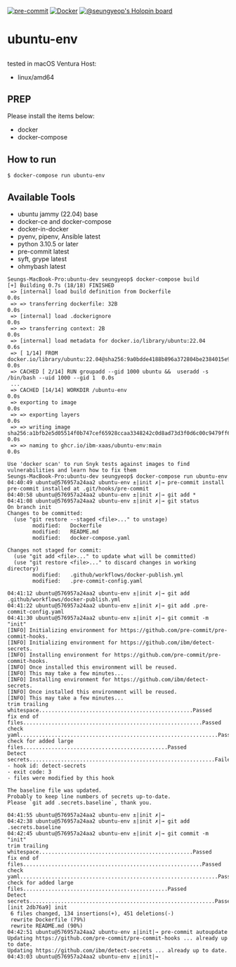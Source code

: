 [![pre-commit](https://github.com/ibm-xaas/ubuntu-env/actions/workflows/pre-commit.yaml/badge.svg?branch=main)](https://github.com/ibm-xaas/ubuntu-env/actions/workflows/pre-commit.yaml)
[![Docker](https://github.com/ibm-xaas/ubuntu-env/actions/workflows/docker-publish.yml/badge.svg)](https://github.com/ibm-xaas/ubuntu-env/actions/workflows/docker-publish.yml)
[![@seungyeop's Holopin board](https://holopin.me/seungyeop)](https://holopin.io/@seungyeop)

# ubuntu-env
##
tested in macOS Ventura
Host:
- linux/amd64


## PREP

Please install the items below:
* docker
* docker-compose

## How to run
```
$ docker-compose run ubuntu-env
```
## Available Tools
* ubuntu jammy (22.04) base
* docker-ce and docker-compose
* docker-in-docker
* pyenv, pipenv, Ansible latest
* python 3.10.5 or later
* pre-commit latest
* syft, grype latest
* ohmybash latest

```
Seungs-MacBook-Pro:ubuntu-dev seungyeop$ docker-compose build
[+] Building 0.7s (18/18) FINISHED
 => [internal] load build definition from Dockerfile                                           0.0s
 => => transferring dockerfile: 32B                                                            0.0s
 => [internal] load .dockerignore                                                              0.0s
 => => transferring context: 2B                                                                0.0s
 => [internal] load metadata for docker.io/library/ubuntu:22.04                                0.6s
 => [ 1/14] FROM docker.io/library/ubuntu:22.04@sha256:9a0bdde4188b896a372804be2384015e90e3f8  0.0s
 => CACHED [ 2/14] RUN groupadd --gid 1000 ubuntu &&  useradd -s /bin/bash --uid 1000 --gid 1  0.0s
 ...
 => CACHED [14/14] WORKDIR /ubuntu-env                                                         0.0s
 => exporting to image                                                                         0.0s
 => => exporting layers                                                                        0.0s
 => => writing image sha256:a1bfb2e5d05514f0b747cef65928ccaa3348242c0d8ad73d3f0d6c00c9479ff6   0.0s
 => => naming to ghcr.io/ibm-xaas/ubuntu-env:main                                              0.0s

Use 'docker scan' to run Snyk tests against images to find vulnerabilities and learn how to fix them
Seungs-MacBook-Pro:ubuntu-dev seungyeop$ docker-compose run ubuntu-env
04:40:49 ubuntu@576957a24aa2 ubuntu-env ±|init ✗|→ pre-commit install
pre-commit installed at .git/hooks/pre-commit
04:40:58 ubuntu@576957a24aa2 ubuntu-env ±|init ✗|→ git add *
04:41:08 ubuntu@576957a24aa2 ubuntu-env ±|init ✗|→ git status
On branch init
Changes to be committed:
  (use "git restore --staged <file>..." to unstage)
        modified:   Dockerfile
        modified:   README.md
        modified:   docker-compose.yaml

Changes not staged for commit:
  (use "git add <file>..." to update what will be committed)
  (use "git restore <file>..." to discard changes in working directory)
        modified:   .github/workflows/docker-publish.yml
        modified:   .pre-commit-config.yaml

04:41:12 ubuntu@576957a24aa2 ubuntu-env ±|init ✗|→ git add .github/workflows/docker-publish.yml
04:41:22 ubuntu@576957a24aa2 ubuntu-env ±|init ✗|→ git add .pre-commit-config.yaml
04:41:30 ubuntu@576957a24aa2 ubuntu-env ±|init ✗|→ git commit -m "init"
[INFO] Initializing environment for https://github.com/pre-commit/pre-commit-hooks.
[INFO] Initializing environment for https://github.com/ibm/detect-secrets.
[INFO] Installing environment for https://github.com/pre-commit/pre-commit-hooks.
[INFO] Once installed this environment will be reused.
[INFO] This may take a few minutes...
[INFO] Installing environment for https://github.com/ibm/detect-secrets.
[INFO] Once installed this environment will be reused.
[INFO] This may take a few minutes...
trim trailing whitespace.................................................Passed
fix end of files.........................................................Passed
check yaml...............................................................Passed
check for added large files..............................................Passed
Detect secrets...........................................................Failed
- hook id: detect-secrets
- exit code: 3
- files were modified by this hook

The baseline file was updated.
Probably to keep line numbers of secrets up-to-date.
Please `git add .secrets.baseline`, thank you.

04:41:55 ubuntu@576957a24aa2 ubuntu-env ±|init ✗|→
04:42:38 ubuntu@576957a24aa2 ubuntu-env ±|init ✗|→ git add .secrets.baseline
04:42:45 ubuntu@576957a24aa2 ubuntu-env ±|init ✗|→ git commit -m "init"
trim trailing whitespace.................................................Passed
fix end of files.........................................................Passed
check yaml...............................................................Passed
check for added large files..............................................Passed
Detect secrets...........................................................Passed
[init 2db76a9] init
 6 files changed, 134 insertions(+), 451 deletions(-)
 rewrite Dockerfile (79%)
 rewrite README.md (90%)
04:42:51 ubuntu@576957a24aa2 ubuntu-env ±|init|→ pre-commit autoupdate
Updating https://github.com/pre-commit/pre-commit-hooks ... already up to date.
Updating https://github.com/ibm/detect-secrets ... already up to date.
04:43:03 ubuntu@576957a24aa2 ubuntu-env ±|init|→
```
